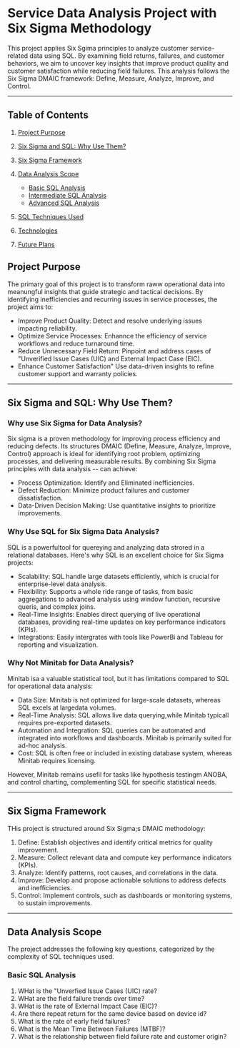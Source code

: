 # Service Data Analysis Project with Six Sigma Methodology

This project applies Six Sgima principles to analyze  customer service-related data using SQL. By examining field returns, failures, and customer behaviors, we aim to uncover key insights that improve product quality and customer satisfaction while reducing field failures. This analysis follows the Six Sigma DMAIC framework: Define, Measure, Analyze, Improve, and Control.

---

## Table of Contents
1. [Project Purpose](#project-purpose)
2. [Six Sigma and SQL: Why Use Them?](#six-sigma-and-sql-why-use-them)
3. [Six Sigma Framework](#six-sigma-framework)
4. [Data Analysis Scope](#data-analysis-scope)
    - [Basic SQL Analysis](#basic-sql-analysis)
    - [Intermediate SQL Analysis](#intermediate-sql-analysis)
    - [Advanced SQL Analysis](#advanced-sql-analysis)

5. [SQL Techniques Used](#sql-techniques-used)  
6. [Technologies](#technologies)  
7. [Future Plans](#future-plans)

## Project Purpose

The primary goal of this project is to transform raww operational data into meanungful insights that guide strategic and tactical decisions. By identifying inefficiencies and recurring issues in service processes, the project aims to:
- Improve Product Quality: Detect and resolve underlying issues impacting reliability.
- Optimize Service Processes: Enhannce the efficiency of service workflows and reduce turnaround time.
- Reduce Unnecessary Field Return: Pinpoint and address cases of "Unverified Issue Cases (UIC) and External Impact Case (EIC).
- Enhance Customer Satisfaction" Use data-driven insights to refine customer support and warranty policies.

---

## Six Sigma and SQL: Why Use Them?

### Why use Six Sigma for Data Analysis?
Six sigma is a proven methodology for improving process efficiency and reducing defects. Its structures DMAIC (Define, Measure, Analyze, Improve, Control) approach is ideal for identifying root problem, optimizing processes, and delivering measurable results. By combining Six Sigma principles with data analysis -- can achieve: 
- Process Optimization: Identify and Eliminated inefficiencies.
- Defect Reduction: Minimize product failures and customer dissatisfaction.
- Data-Driven Decision Making: Use quantitative insights to prioritize improvements.

### Why Use SQL for Six Sigma Data Analysis?
SQL is a powerfultool for quereying and analyzing data strored in a relational databases. Here's why SQL is an excellent choice for Six Sigma projects:
- Scalability: SQL handle large datasets efficiently, which is crucial for enterprise-level data analysis.
- Flexibility: Supports a whole ride range of tasks, from basic aggregations to advanced analysis using window function, recursive queris, and complex joins.
- Real-Time Insights: Enables direct querying of live operational databases, providing real-time updates on key performance indicators (KPIs).
- Integrations: Easily intergrates with tools like PowerBi and Tableau for reporting and visualization.

### Why Not Minitab for Data Analysis?

Minitab isa a valuable statistical tool, but it has limitations compared to SQL for operational data analysis:
- Data Size: Minitab is not optimized for large-scale datasets, whereas SQL excels at largedata volumes.
- Real-Time Analysis: SQL allows live data querying,while Minitab typicall requires pre-exported datasets.
- Automation and Integration:  SQL queries can be automated and integrated into workflows and dashboards. Minitab is primarily suited for ad-hoc analysis.
- Cost: SQL is often free or included in existing database system, whereas Minitab requires licensing.

However, Minitab remains usefil for tasks like hypothesis testingm ANOBA, and control charting, complementing SQL for specific statistical needs.

---

## Six Sigma Framework

THis project is structured around Six Sigma;s DMAIC methodology:

1. Define: Establish objectives and identify critical metrics for quality improvement.  
2. Measure: Collect relevant data and compute key performance indicators (KPIs).  
3. Analyze: Identify patterns, root causes, and correlations in the data.  
4. Improve: Develop and propose actionable solutions to address defects and inefficiencies.  
5. Control: Implement controls, such as dashboards or monitoring systems, to sustain improvements.


---

## Data Analysis Scope

The project addresses the following key questions, categorized by the complexity of SQL techniques used.

### Basic SQL Analysis

1. WHat is the "Unverfied Issue Cases (UIC) rate?
2. WHat are the field failure trends over time?
3. WHat is the rate of External Impact Case (EIC)?
4. Are there repeat return for the same device based on device id?
5. What is the rate of early field failures?
6. What is the Mean Time Between Failures (MTBF)?
7. What is the relationship between field failure rate and customer origin?



























